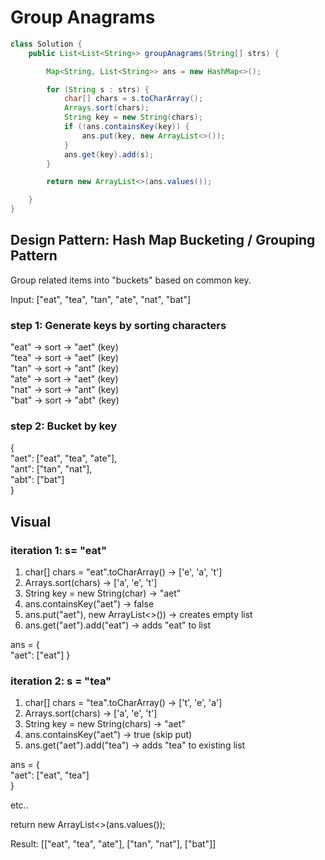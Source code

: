 # Group Anagrams

```java
class Solution {
    public List<List<String>> groupAnagrams(String[] strs) {

        Map<String, List<String>> ans = new HashMap<>();

        for (String s : strs) {
            char[] chars = s.toCharArray();
            Arrays.sort(chars);
            String key = new String(chars);
            if (!ans.containsKey(key)) {
                ans.put(key, new ArrayList<>());
            }
            ans.get(key).add(s);
        }

        return new ArrayList<>(ans.values());

    }
}

```

## Design Pattern: Hash Map Bucketing / Grouping Pattern

Group related items into "buckets" based on common key.

Input: ["eat", "tea", "tan", "ate", "nat", "bat"]

### step 1: Generate keys by sorting characters

"eat" → sort → "aet" (key)  
"tea" → sort → "aet" (key)  
"tan" → sort → "ant" (key)  
"ate" → sort → "aet" (key)  
"nat" → sort → "ant" (key)  
"bat" → sort → "abt" (key)

### step 2: Bucket by key

{  
 "aet": ["eat", "tea", "ate"],  
 "ant": ["tan", "nat"],  
 "abt": ["bat"]  
}

## Visual

### iteration 1: s= "eat"

1. char[] chars = "eat".toCharArray() -> ['e', 'a', 't']
2. Arrays.sort(chars) -> ['a', 'e', 't']
3. String key = new String(char) -> "aet"
4. ans.containsKey("aet") -> false
5. ans.put("aet"), new ArrayList<>()) -> creates empty list
6. ans.get("aet").add("eat") -> adds "eat" to list

ans = {  
 "aet": ["eat"]
}

### iteration 2: s = "tea"

1. char[] chars = "tea".toCharArray() -> ['t', 'e', 'a']
2. Arrays.sort(chars) -> ['a', 'e', 't']
3. String key = new String(chars) -> "aet"
4. ans.containsKey("aet") -> true (skip put)
5. ans.get("aet").add("tea") -> adds "tea" to existing list

ans = {  
 "aet": ["eat", "tea"]  
}

etc..

return new ArrayList<>(ans.values());

Result: [["eat", "tea", "ate"], ["tan", "nat"], ["bat"]]
